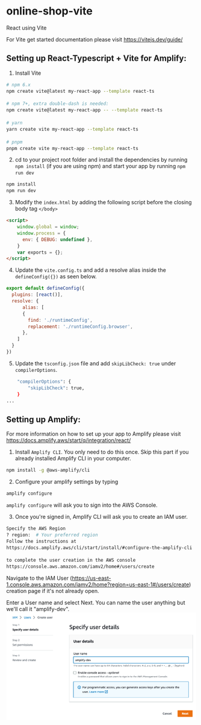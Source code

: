 # online-shop-vite
React using Vite

For Vite get started documentation please visit https://vitejs.dev/guide/

## Setting up React-Typescript + Vite for Amplify:

1. Install Vite
```bash
# npm 6.x
npm create vite@latest my-react-app --template react-ts

# npm 7+, extra double-dash is needed:
npm create vite@latest my-react-app -- --template react-ts

# yarn
yarn create vite my-react-app --template react-ts

# pnpm
pnpm create vite my-react-app --template react-ts
```

2. cd to your project root folder and install the dependencies by running `npm install` (if you are using npm) and start your app by running `npm run dev`
```bash
npm install
npm run dev
```

3. Modify the `index.html` by adding the following script before the closing body tag `</body>`
```html
<script>
    window.global = window;
    window.process = {
      env: { DEBUG: undefined },
    }
    var exports = {};
</script>
```

4. Update the `vite.config.ts` and add a resolve alias inside the `defineConfig({})` as seen below.
```javascript
export default defineConfig({
  plugins: [react()],
  resolve: {
      alias: [
      {
        find: './runtimeConfig',
        replacement: './runtimeConfig.browser',
      },
    ]
  }
})

```

5. Update the `tsconfig.json` file and add `skipLibCheck: true` under `compilerOptions`.
```bash
    "compilerOptions": {
        "skipLibCheck": true,
    }
...
```

## Setting up Amplify:

For more information on how to set up your app to Amplify please visit https://docs.amplify.aws/start/q/integration/react/

1. Install `Amplify CLI`. You only need to do this once. Skip this part if you already installed Amplify CLI in your computer. 
```bash
npm install -g @aws-amplify/cli
```
2. Configure your amplify settings by typing
```bash
amplify configure
```
`amplify configure` will ask you to sign into the AWS Console.

3. Once you're signed in, Amplify CLI will ask you to create an IAM user.
```bash
Specify the AWS Region
? region:  # Your preferred region
Follow the instructions at
https://docs.amplify.aws/cli/start/install/#configure-the-amplify-cli

to complete the user creation in the AWS console
https://console.aws.amazon.com/iamv2/home#/users/create
```
Navigate to the IAM User (https://us-east-1.console.aws.amazon.com/iamv2/home?region=us-east-1#/users/create) creation page if it's not already open.

Enter a User name and select Next. You can name the user anything but we'll call it "amplify-dev".
![Alt text](src/assets/image/iam_1.png)